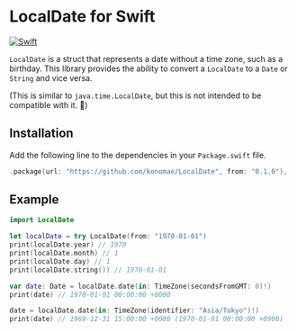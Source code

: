 # LocalDate for Swift

[![Swift](https://github.com/konomae/LocalDate/actions/workflows/swift.yml/badge.svg)](https://github.com/konomae/LocalDate/actions/workflows/swift.yml)

`LocalDate` is a struct that represents a date without a time zone, such as a birthday.
This library provides the ability to convert a `LocalDate` to a `Date` or `String` and vice versa.

(This is similar to `java.time.LocalDate`, but this is not intended to be compatible with it. 🙏)

## Installation

Add the following line to the dependencies in your `Package.swift` file.

```swift
.package(url: "https://github.com/konomae/LocalDate", from: "0.1.0"),
```

## Example

```swift
import LocalDate

let localDate = try LocalDate(from: "1970-01-01")
print(localDate.year) // 1970
print(localDate.month) // 1
print(localDate.day) // 1
print(localDate.string()) // 1970-01-01

var date: Date = localDate.date(in: TimeZone(secondsFromGMT: 0)!)
print(date) // 1970-01-01 00:00:00 +0000

date = localDate.date(in: TimeZone(identifier: "Asia/Tokyo")!)
print(date) // 1969-12-31 15:00:00 +0000 (1970-01-01 00:00:00 +0900)
```
